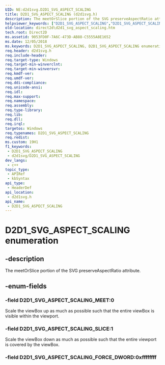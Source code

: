 ```yaml
---
UID: NE:d2d1svg.D2D1_SVG_ASPECT_SCALING
title: D2D1_SVG_ASPECT_SCALING (d2d1svg.h)
description: The meetOrSlice portion of the SVG preserveAspectRatio attribute.
helpviewer_keywords: ["D2D1_SVG_ASPECT_SCALING","D2D1_SVG_ASPECT_SCALING enumeration [Direct2D]","D2D1_SVG_ASPECT_SCALING_FORCE_DWORD","D2D1_SVG_ASPECT_SCALING_MEET","D2D1_SVG_ASPECT_SCALING_SLICE","d2d1svg/D2D1_SVG_ASPECT_SCALING","d2d1svg/D2D1_SVG_ASPECT_SCALING_FORCE_DWORD","d2d1svg/D2D1_SVG_ASPECT_SCALING_MEET","d2d1svg/D2D1_SVG_ASPECT_SCALING_SLICE","direct2d.d2d1_svg_aspect_scaling"]
old-location: direct2d\d2d1_svg_aspect_scaling.htm
tech.root: Direct2D
ms.assetid: 9053FD0F-7A6C-473D-AB88-C5555A8E1652
ms.date: 12/05/2018
ms.keywords: D2D1_SVG_ASPECT_SCALING, D2D1_SVG_ASPECT_SCALING enumeration [Direct2D], D2D1_SVG_ASPECT_SCALING_FORCE_DWORD, D2D1_SVG_ASPECT_SCALING_MEET, D2D1_SVG_ASPECT_SCALING_SLICE, d2d1svg/D2D1_SVG_ASPECT_SCALING, d2d1svg/D2D1_SVG_ASPECT_SCALING_FORCE_DWORD, d2d1svg/D2D1_SVG_ASPECT_SCALING_MEET, d2d1svg/D2D1_SVG_ASPECT_SCALING_SLICE, direct2d.d2d1_svg_aspect_scaling
req.header: d2d1svg.h
req.include-header: 
req.target-type: Windows
req.target-min-winverclnt: 
req.target-min-winversvr: 
req.kmdf-ver: 
req.umdf-ver: 
req.ddi-compliance: 
req.unicode-ansi: 
req.idl: 
req.max-support: 
req.namespace: 
req.assembly: 
req.type-library: 
req.lib: 
req.dll: 
req.irql: 
targetos: Windows
req.typenames: D2D1_SVG_ASPECT_SCALING
req.redist: 
ms.custom: 19H1
f1_keywords:
 - D2D1_SVG_ASPECT_SCALING
 - d2d1svg/D2D1_SVG_ASPECT_SCALING
dev_langs:
 - c++
topic_type:
 - APIRef
 - kbSyntax
api_type:
 - HeaderDef
api_location:
 - d2d1svg.h
api_name:
 - D2D1_SVG_ASPECT_SCALING
---
```


# D2D1_SVG_ASPECT_SCALING enumeration


## -description

The meetOrSlice portion of the SVG preserveAspectRatio attribute.

## -enum-fields

### -field D2D1_SVG_ASPECT_SCALING_MEET:0

Scale the viewBox up as much as possible such that the entire viewBox is visible within the viewport.

### -field D2D1_SVG_ASPECT_SCALING_SLICE:1

Scale the viewBox down as much as possible such that the entire viewport is
          covered by the viewBox.

### -field D2D1_SVG_ASPECT_SCALING_FORCE_DWORD:0xffffffff

